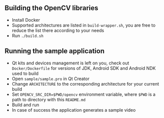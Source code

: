 ## Building the OpenCV libraries

- Install Docker
- Supported architectures are listed in `build-wrapper.sh`, you are free to reduce the list there according to your needs
- Run `./build.sh`

## Running the sample application

- Qt kits and devices management is left on you, check out `Docker/Dockerfile` for versions of JDK, Android SDK and Android NDK used to build
- Open `sample/sample.pro` in Qt Creator
- Change `ARCHITECTURE` to the corresponding architecture for your current build
- Set `OPENCV_SRC_DIR=$PWD/opencv` environment variable, where `$PWD` is a path to directory with this `README.md`
- Build and run
- In case of success the application generates a sample video
